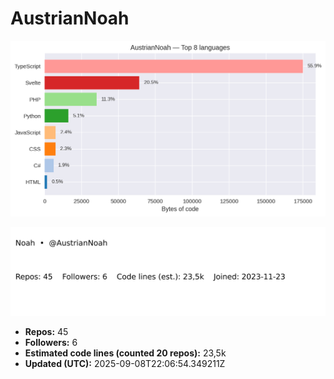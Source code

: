 # AustrianNoah


<!-- STATS:START -->
![languages](assets/stats/github_stats_langs.png)

<img src="assets/stats/github_stats_card.svg" alt="summary card">

- **Repos:** 45
- **Followers:** 6
- **Estimated code lines (counted 20 repos):** 23,5k
- **Updated (UTC):** 2025-09-08T22:06:54.349211Z
<!-- STATS:END -->
